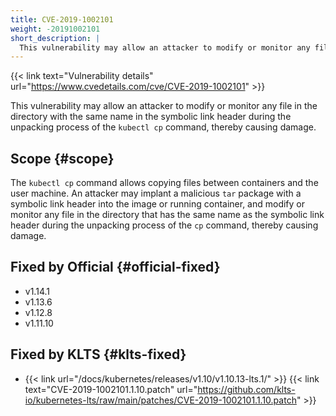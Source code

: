 ```yaml
---
title: CVE-2019-1002101
weight: -20191002101
short_description: |
  This vulnerability may allow an attacker to modify or monitor any file in the directory with the same name in the symbolic link header during the unpacking process of the `kubectl cp` command, thereby causing damage.
---
```


{{< link text="Vulnerability details" url="https://www.cvedetails.com/cve/CVE-2019-1002101" >}}

This vulnerability may allow an attacker to modify or monitor any file in the directory with the same name in the symbolic link header during the unpacking process of the `kubectl cp` command, thereby causing damage.

## Scope {#scope}

The `kubectl cp` command allows copying files between containers and the user machine. An attacker may implant a malicious `tar` package with a symbolic link header into the image or running container, and modify or monitor any file in the directory that has the same name as the symbolic link header during the unpacking process of the `cp` command, thereby causing damage.

## Fixed by Official {#official-fixed}

- v1.14.1
- v1.13.6
- v1.12.8
- v1.11.10

## Fixed by KLTS {#klts-fixed}

- {{< link url="/docs/kubernetes/releases/v1.10/v1.10.13-lts.1/" >}} {{< link text="CVE-2019-1002101.1.10.patch" url="https://github.com/klts-io/kubernetes-lts/raw/main/patches/CVE-2019-1002101.1.10.patch" >}}
